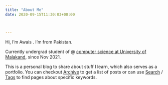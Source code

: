 ```yaml
---
title: "About Me"
date: 2020-09-15T11:30:03+00:00



---
```

Hi, I’m Awais . I’m from Pakistan. 

Currently undergrad student of @ [<u>computer science at University of Malakand</u>](http://uom.edu.pk), since Nov 2021.

This is a personal blog to share about stuff I learn, which also serves as a portfolio.
You can checkout [<u>Archive</u>](http://awaismustafa.com/archives) to get a list of posts or can use [<u>Search</u>](http://awaismustafa.com/search) / [<u>Tags</u>](http://awaismustafa.com/tags) to find pages about specific keywords.



